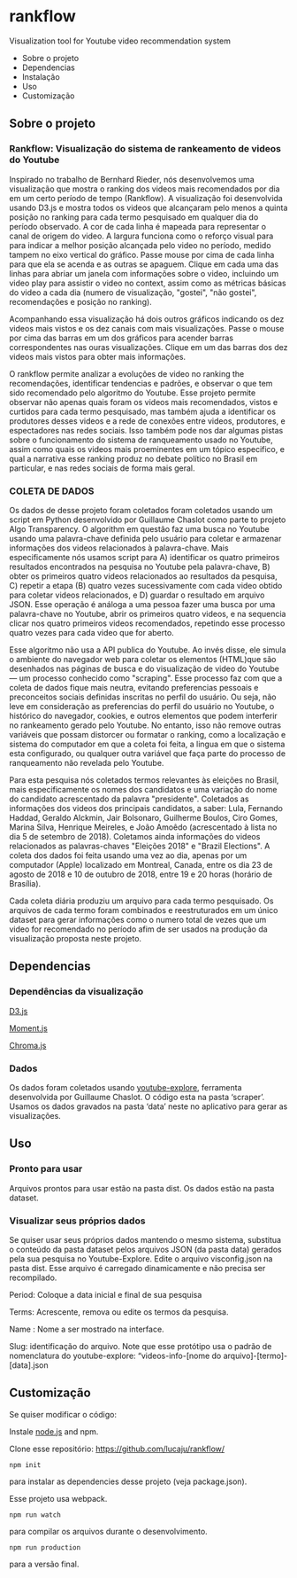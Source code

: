 # rankflow
Visualization tool for Youtube video recommendation system

- Sobre o projeto
- Dependencias
- Instalação
- Uso
- Customização


## Sobre o projeto
### Rankflow: Visualização do sistema de rankeamento de videos do Youtube

Inspirado no trabalho de Bernhard Rieder, nós desenvolvemos uma visualização que mostra o ranking dos videos mais recomendados por dia em um certo período de tempo (Rankflow). A visualização foi desenvolvida usando D3.js e mostra todos os videos que alcançaram pelo menos a quinta posição no ranking para cada termo pesquisado em qualquer dia do período observado. A cor de cada linha é mapeada para representar o canal de origem do video. A largura funciona como o reforço visual para para indicar a melhor posição alcançada pelo video no período, medido tampem no eixo vertical do gráfico. Passe mouse por cima de cada linha para que ela se acenda e as outras se apaguem. Clique em cada uma das linhas para abriar um janela com informações sobre o video, incluindo um video play para assistir o video no context, assim como as métricas básicas do video a cada dia (numero de visualização, "gostei", "não gostei", recomendações e posição no ranking).

Acompanhando essa visualização há dois outros gráficos indicando os dez videos mais vistos e os dez canais com mais visualizações. Passe o mouse por cima das barras em um dos gráficos para acender barras correspondentes nas ouras visualizações. Clique em um das barras dos dez videos mais vistos para obter mais informações.

O rankflow permite analizar a evoluções de video no ranking the recomendações, identificar tendencias e padrões, e observar o que tem sido recomendado pelo algoritmo do Youtube. Esse projeto permite observar não apenas quais foram os videos mais recomendados, vistos e curtidos para cada termo pesquisado, mas também ajuda a identificar os produtores desses videos e a rede de conexões entre videos, produtores, e espectadores nas redes sociais. Isso também pode nos dar algumas pistas sobre o funcionamento do sistema de ranqueamento usado no Youtube, assim como quais os videos mais proeminentes em um tópico especifico, e qual a narrativa esse ranking produz no debate político no Brasil em particular, e nas redes sociais de forma mais geral.

### COLETA DE DADOS
Os dados de desse projeto foram coletados foram coletados usando um script em Python desenvolvido por Guillaume Chaslot como parte to projeto Algo Transparency. O algorithm em questão faz uma busca no Youtube usando uma palavra-chave definida pelo usuário para coletar e armazenar informações dos videos relacionados à palavra-chave. Mais especificamente nós usamos script para A) identificar os quatro primeiros resultados encontrados na pesquisa no Youtube pela palavra-chave, B) obter os primeiros quatro videos relacionados ao resultados da pesquisa, C) repetir a etapa (B) quatro vezes sucessivamente com cada video obtido para coletar videos relacionados, e D) guardar o resultado em arquivo JSON. Esse operação é análoga a uma pessoa fazer uma busca por uma palavra-chave no Youtube, abrir os primeiros quatro videos, e na sequencia clicar nos quatro primeiros videos recomendados, repetindo esse processo quatro vezes para cada video que for aberto.

Esse algoritmo não usa a API publica do Youtube. Ao invés disse, ele simula o ambiente do navegador web para coletar os elementos (HTML)que são desenhados nas páginas de busca e do visualização de video do Youtube — um processo conhecido como "scraping". Esse processo faz com que a coleta de dados fique mais neutra, evitando preferencias pessoais e preconceitos sociais definidas inscritas no perfil do usuário. Ou seja, não leve em consideração as preferencias do perfil do usuário no Youtube, o histórico do navegador, cookies, e outros elementos que podem interferir no rankeamento gerado pelo Youtube. No entanto, isso não remove outras variáveis que possam distorcer ou formatar o ranking, como a localização e sistema do computador em que a coleta foi feita, a lingua em que o sistema esta configurado, ou qualquer outra variável que faça parte do processo de ranqueamento não revelada pelo Youtube.

Para esta pesquisa nós coletados termos relevantes às eleições no Brasil, mais especificamente os nomes dos candidatos e uma variação do nome do candidato acrescentado da palavra "presidente". Coletados as informações dos videos dos principais candidatos, a saber: Lula, Fernando Haddad, Geraldo Alckmin, Jair Bolsonaro, Guilherme Boulos, Ciro Gomes, Marina Silva, Henrique Meireles, e João Amoêdo (acrescentado à lista no dia 5 de setembro de 2018). Coletamos ainda informações do videos relacionados as palavras-chaves "Eleições 2018" e "Brazil Elections". A coleta dos dados foi feita usando uma vez ao dia, apenas por um computador (Apple) localizado em Montreal, Canada, entre os dia 23 de agosto de 2018 e 10 de outubro de 2018, entre 19 e 20 horas (horário de Brasília).

Cada coleta diária produziu um arquivo para cada termo pesquisado. Os arquivos de cada termo foram combinados e reestruturados em um único dataset para gerar informações como o numero total de vezes que um video for recomendado no período afim de ser usados na produção da visualização proposta neste projeto.

## Dependencias

### Dependências da visualização
[D3.js](https://d3js.org/)

[Moment.js](https://gka.github.io/chroma.js/)

[Chroma.js](https://momentjs.com/)

### Dados
Os dados foram coletados usando [youtube-explore](https://github.com/pnbt/youtube-explore), ferramenta desenvolvida por Guillaume Chaslot. O código esta na pasta ‘scraper’. Usamos os dados gravados na pasta ‘data’ neste no aplicativo para gerar as visualizações.

## Uso
### Pronto para usar
Arquivos prontos para usar estão na pasta dist.  Os dados estão na pasta dataset.

### Visualizar seus próprios dados
Se quiser usar seus próprios dados mantendo o mesmo sistema, substitua o conteúdo da pasta dataset pelos arquivos JSON (da pasta data) gerados pela sua pesquisa no Youtube-Explore. Edite o arquivo visconfig.json na pasta dist. Esse arquivo é carregado dinamicamente e não precisa ser recompilado.

Period: Coloque a data inicial e final de sua pesquisa

Terms: Acrescente, remova ou edite os termos da pesquisa.

Name : Nome a ser mostrado na interface.

Slug: identificação do arquivo. Note que esse protótipo usa o padrão de nomenclatura do youtube-explore: “videos-info-[nome do arquivo]-[termo]-[data].json

## Customização
Se quiser modificar o código:

Instale [node.js](https://nodejs.org) and npm.

Clone esse repositório: https://github.com/lucaju/rankflow/
```
npm init
```
para instalar as dependencies desse projeto (veja package.json).

Esse projeto usa webpack.

```
npm run watch
```
para compilar os arquivos durante o desenvolvimento.

```
npm run production
```
para a versão final.
